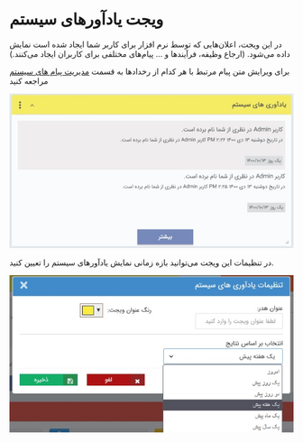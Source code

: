 # ویجت یادآورهای سیستم  

در این ویجت، اعلان‌هایی که توسط نرم افزار برای کاربر شما ایجاد شده است نمایش داده می‌شود. (ارجاع وظیفه، فرآیندها و ... پیام‌های مختلفی برای کاربران ایجاد می‌کنند.)

برای ویرایش متن پیام مرتبط با هر کدام از رخدادها به قسمت [مدیریت پیام های سیستم](https://github.com/1stco/PayamGostarDocs/blob/master/help%202.5.4/Basic-Information/Manage-system-messages/Manage-system-messages.md)  مراجعه کنید

![](NotificationWidget.jpg)

در تنظیمات این ویجت می‌توانید بازه زمانی نمایش یادآورهای سیستم را تعیین کنید.

![](Systemnotifications2.jpg)




